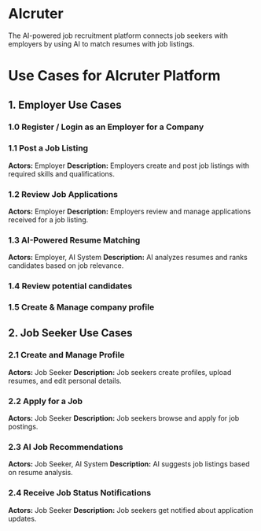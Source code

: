 # AIcruter
The AI-powered job recruitment platform connects job seekers with employers by using AI to match resumes with job listings.

# Use Cases for AIcruter Platform

## 1. **Employer Use Cases**

### 1.0 Register / Login as an Employer for a Company

### 1.1 Post a Job Listing
**Actors:** Employer
**Description:** Employers create and post job listings with required skills and qualifications.  

### 1.2 Review Job Applications
**Actors:** Employer
**Description:** Employers review and manage applications received for a job listing.

### 1.3 AI-Powered Resume Matching
**Actors:** Employer, AI System
**Description:** AI analyzes resumes and ranks candidates based on job relevance.

### 1.4 Review potential candidates

### 1.5 Create & Manage company profile

## 2. **Job Seeker Use Cases**

### 2.1 Create and Manage Profile
**Actors:** Job Seeker
**Description:** Job seekers create profiles, upload resumes, and edit personal details.  

### 2.2 Apply for a Job
**Actors:** Job Seeker
**Description:** Job seekers browse and apply for job postings.

### 2.3 AI Job Recommendations
**Actors:** Job Seeker, AI System
**Description:** AI suggests job listings based on resume analysis.

### 2.4 Receive Job Status Notifications
**Actors:** Job Seeker
**Description:** Job seekers get notified about application updates.
